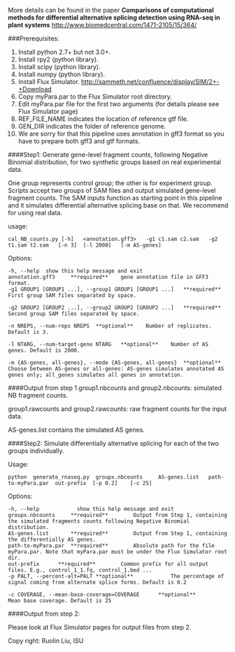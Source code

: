 More details can be found in the paper **Comparisons of computational methods for differential alternative splicing detection using RNA-seq in plant systems** http://www.biomedcentral.com/1471-2105/15/364/

###Prerequisites:
1. Install python 2.7+ but not 3.0+.
2. Install rpy2 (python library).
3. Install scipy (python library).
4. Install numpy (python library).
5. Install Flux Simulator. http://sammeth.net/confluence/display/SIM/2+-+Download
6. Copy myPara.par to the Flux Simulator root directory.
7. Edit myPara.par file for the first two arguments (for details please see Flux Simulator page)
  1. REF_FILE_NAME indicates the location of reference gtf file.
  2. GEN_DIR indicates the folder of reference genome. 
8. We are sorry for that this pipeline uses annotation in gff3 format so you have to prepare both gff3 and gtf formats. 

####Step1: Generate gene-level fragment counts, following Negative Binomial distribution, for two synthetic groups based on real experimental data. 

One group represents control group; the other is for experiment group. Scripts accept two groups of  SAM files and output simulated gene-level fragment counts. The SAM inputs function as starting point in this pipeline and it simulates differential alternative splicing base on that. We recommend for using real data.

usage: 

	cal_NB_counts.py [-h]	<annotation.gff3>	-g1	c1.sam c2.sam 	-g2	t1.sam t2.sam 	[-n 3] 	[-l 2000] 	[-m AS-genes]


Options:

	-h, --help 	show this help message and exit
	annotation.gff3		**required**	gene annotation file in GFF3 format.
	-g1 GROUP1 [GROUP1 ...], --group1 GROUP1 [GROUP1 ...]	**required**	
	First group SAM files separated by space.

	-g2 GROUP2 [GROUP2 ...], --group2 GROUP2 [GROUP2 ...]	**required**	Second group SAM files separated by space.

	-n NREPS, --num-reps NREPS	**optional**	Number of replicates. Default is 3.

	-l NTARG, --num-target-gene NTARG	**optional**	Number of AS genes. Default is 2000.

	-m {AS-genes, all-genes}, --mode {AS-genes, all-genes}	**optional**	Choose between AS-genes or all-genes: AS-genes simulates annotated AS genes only; all_genes simulates all genes in annotation.

####Output from step 1
group1.nbcounts and group2.nbcounts: simulated NB fragment counts.

group1.rawcounts and group2.rawcounts: raw fragment counts for the input data.

AS-genes.list contains the simulated AS genes.

####Step2: Simulate differentially alternative splicing for each of the two groups individually. 

Usage: 

	python	generate_rnaseq.py	groupx.nbcounts		AS-genes.list 	path-to-myPara.par 	out-prefix 	[-p 0.2]	[-c 25]

Options:

	-h, --help            show this help message and exit
	groupx.nbcounts		**required**		Output from Step 1, containing the simulated fragments counts following Negative Binomial distribution. 
	AS-genes.list		**required**		Output from Step 1, containing the differentially AS genes.
	path-to-myPara.par	**required**		Absolute path for the file myPara.par. Note that myPara.par must be under the Flux Simulator root dir.
	out-prefix		**required**		Common prefix for all output files. E.g., control_1_1.fq, control_1.bed ...
	-p PALT, --percent-alt=PALT	**optional**			The percentage of signal coming from alternate splice forms. Default is 0.2

	-c COVERAGE, --mean-base-coverage=COVERAGE		**optional**		Mean base coverage. Default is 25

####Output from step 2:

Please look at Flux Simulator pages for output files from step 2.

Copy right: Ruolin Liu, ISU


